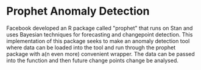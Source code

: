 # Prophet Anomaly Detection

Facebook developed an R package called "prophet" that runs on Stan and uses Bayesian techniques for forecasting and changepoint detection. This implementation of this package seeks to make an anomaly detection tool where data can be loaded into the tool and run through the prophet package with a(n even more) convenient wrapper. The data can be passed into the function and then future change points change be analysed.

